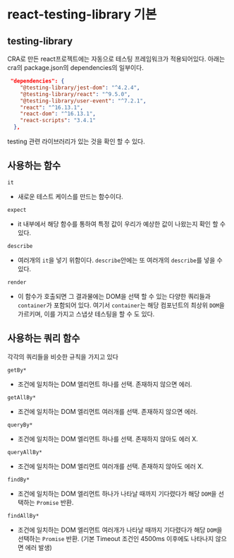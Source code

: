 # react-testing-library 기본



## testing-library

CRA로 만든 react프로젝트에는 자동으로 테스팅 프레임워크가 적용되어있다. 아래는 cra의 package.json의 dependencies의 일부이다.

```json
 "dependencies": {
    "@testing-library/jest-dom": "^4.2.4",
    "@testing-library/react": "^9.5.0",
    "@testing-library/user-event": "^7.2.1",
    "react": "^16.13.1",
    "react-dom": "^16.13.1",
    "react-scripts": "3.4.1"
  },
```

testing 관련 라이브러리가 있는 것을 확인 할 수 있다.



## 사용하는 함수 

```
it
```

- 새로운 테스트 케이스를 만드는 함수이다.

```
expect
```

- it 내부에서 해당 함수를 통하여 특정 값이 우리가 예상한 값이 나왔는지 확인 할 수 있다.

```
describe
```

- 여러개의 `it`을 넣기 위함이다. `describe`안에는 또 여러개의 `describe`를 넣을 수 있다.

```
render
```

- 이 함수가 호출되면 그 결과물에는 DOM을 선택 할 수 있는 다양한 쿼리들과 `container`가 포함되어 있다. 여기서 `container`는 해당 컴포넌트의 최상위 `DOM`을 가르키며, 이를 가지고 스냅샷 테스팅을 할 수 도 있다.



## 사용하는 쿼리 함수



각각의 쿼리들을 비슷한 규칙을 가지고 있다

```
getBy*
```

- 조건에 일치하는 DOM 엘리먼트 하나를 선택. 존재하지 않으면 에러.

```
getAllBy*
```

- 조건에 일치하는 DOM 엘리먼트 여러개를 선택. 존재하지 않으면 에러.

```
queryBy*
```

- 조건에 일치하는 DOM 엘리먼트 하나를 선택. 존재하지 않아도 에러 X.

```
queryAllBy*
```

- 조건에 일치하는 DOM 엘리먼트 여러개를 선택. 존재하지 않아도 에러 X.

```
findBy*
```

- 조건에 일치하는 DOM 엘리먼트 하나가 나타날 때까지 기다렸다가 해당 `DOM`을 선택하는 `Promise` 반환. 

```
findAllBy*
```

- 조건에 일치하는 DOM 엘리먼트 여러개가 나타날 때까지 기다렸다가 해당 `DOM`을 선택하는 `Promise` 반환. (기본 Timeout 조건인 4500ms 이후에도 나타나지 않으면 에러 발생)

